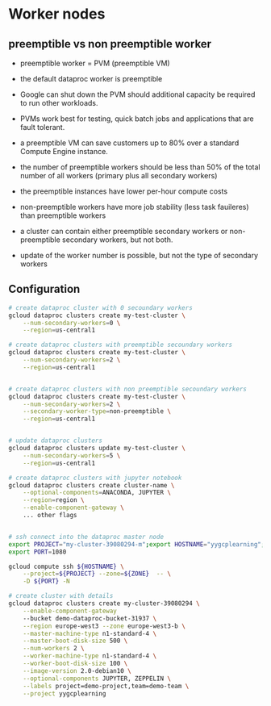 # Worker nodes


## preemptible vs non preemptible worker
- preemptible worker = PVM (preemptible VM)
- the default dataproc worker is preemptible
- Google can shut down the PVM should additional capacity be required to run other workloads. 
- PVMs work best for testing, quick batch jobs and applications that are fault tolerant. 
- a preemptible VM can save customers up to 80% over a standard Compute Engine instance.
    
- the number of preemptible workers should be less than 50% of the total number of all workers (primary plus all secondary workers)
- the preemptible instances have lower per-hour compute costs
- non-preemptible workers have more job stability (less task fauileres) than preemptible workers
- a cluster can contain either preemptible secondary workers or non-preemptible secondary workers, but not both.
- update of the worker number is possible, but not the type of secondary workers


## Configuration
```bash
# create dataproc cluster with 0 secoundary workers
gcloud dataproc clusters create my-test-cluster \
    --num-secondary-workers=0 \
    --region=us-central1

# create dataproc clusters with preemptible secoundary workers
gcloud dataproc clusters create my-test-cluster \
    --num-secondary-workers=2 \
    --region=us-central1


# create dataproc clusters with non preemptible secoundary workers
gcloud dataproc clusters create my-test-cluster \
    --num-secondary-workers=2 \
    --secondary-worker-type=non-preemptible \
    --region=us-central1


# update dataproc clusters
gcloud dataproc clusters update my-test-cluster \
    --num-secondary-workers=5 \
    --region=us-central1

# create dataproc clusters with jupyter notebook
gcloud dataproc clusters create cluster-name \
    --optional-components=ANACONDA, JUPYTER \
    --region=region \
    --enable-component-gateway \
    ... other flags


# ssh connect into the dataproc master node
export PROJECT="my-cluster-39080294-m";export HOSTNAME="yygcplearning";export ZONE="europe-west3-b"
export PORT=1080

gcloud compute ssh ${HOSTNAME} \
    --project=${PROJECT} --zone=${ZONE}  -- \
    -D ${PORT} -N

# create cluster with details 
gcloud dataproc clusters create my-cluster-39080294 \
    --enable-component-gateway
    --bucket demo-dataproc-bucket-31937 \
    --region europe-west3 --zone europe-west3-b \
    --master-machine-type n1-standard-4 \
    --master-boot-disk-size 500 \
    --num-workers 2 \
    --worker-machine-type n1-standard-4 \
    --worker-boot-disk-size 100 \
    --image-version 2.0-debian10 \
    --optional-components JUPYTER, ZEPPELIN \
    --labels project=demo-project,team=demo-team \
    --project yygcplearning
```
